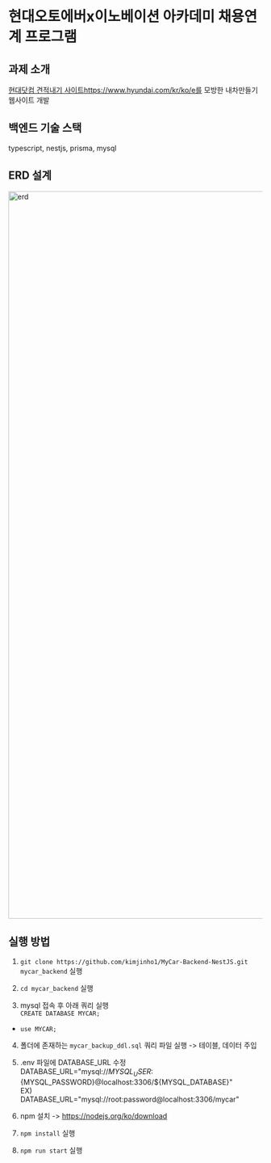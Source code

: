 # 현대오토에버x이노베이션 아카데미 채용연계 프로그램  
## 과제 소개  
[현대닷컴 견적내기 사이트](https://www.hyundai.com/kr/ko/e)https://www.hyundai.com/kr/ko/e를 모방한 내차만들기 웹사이트 개발  

## 백엔드 기술 스택  
typescript, nestjs, prisma, mysql  

## ERD 설계  
<img width="1440" alt="erd" src="https://github.com/kimjinho1/MyCar-Backend-NestJS/assets/29765855/5a911984-88cd-410c-8159-ce45302060e2">


## 실행 방법  
1. `git clone https://github.com/kimjinho1/MyCar-Backend-NestJS.git mycar_backend` 실행  

2. `cd mycar_backend` 실행  

3. mysql 접속 후 아래 쿼리 실행   
`CREATE DATABASE MYCAR;`  
- `use MYCAR;`  

4. 폴더에 존재하는 `mycar_backup_ddl.sql` 쿼리 파일 실행 -> 테이블, 데이터 주입  

5. .env 파일에 DATABASE_URL 수정  
DATABASE_URL="mysql://${MYSQL_USER}:${MYSQL_PASSWORD}@localhost:3306/${MYSQL_DATABASE}"  
EX)  
DATABASE_URL="mysql://root:password@localhost:3306/mycar"  

6. npm 설치 -> https://nodejs.org/ko/download  

7. `npm install` 실행  

8. `npm run start` 실행  
